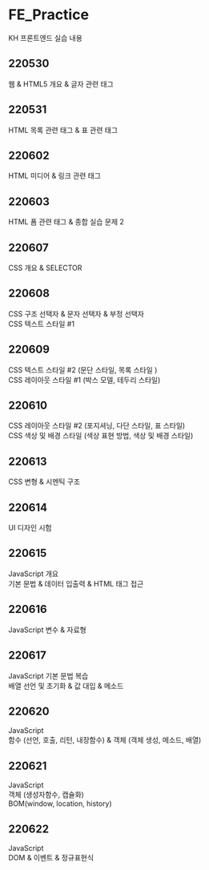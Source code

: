 # FE_Practice
KH 프론트엔드 실습 내용

## 220530
웹 & HTML5 개요 & 글자 관련 태그

## 220531
HTML 목록 관련 태그 & 표 관련 태그

## 220602
HTML 미디어 & 링크 관련 태그

## 220603
HTML 폼 관련 태그 & 종합 실습 문제 2

## 220607
CSS 개요 & SELECTOR

## 220608
CSS 구조 선택자 & 문자 선택자 & 부정 선택자 <br>
CSS 텍스트 스타일 #1

## 220609
CSS 텍스트 스타일 #2 (문단 스타일, 목록 스타일 ) <br>
CSS 레이아웃 스타일 #1 (박스 모델, 테두리 스타일) 

## 220610
CSS 레이아웃 스타일 #2 (포지셔닝, 다단 스타일, 표 스타일) <br>
CSS 색상 및 배경 스타일 (색상 표현 방법, 색상 및 배경 스타일)

## 220613
CSS 변형 & 시멘틱 구조

## 220614
UI 디자인 시험

## 220615
JavaScript 개요<br>
기본 문법 & 데이터 입출력 & HTML 태그 접근

## 220616
JavaScript 변수 & 자료형

## 220617
JavaScript 기본 문법 복습 <br>
배열 선언 및 초기화 & 값 대입 & 메소드

## 220620
JavaScript<br>
함수 (선언, 호출, 리턴, 내장함수) & 객체 (객체  생성, 메소드, 배열)

## 220621
JavaScript<br>
객체 (생성자함수, 캡슐화)<br>
BOM(window, location, history)

## 220622
JavaScript<br>
DOM & 이벤트 & 정규표현식